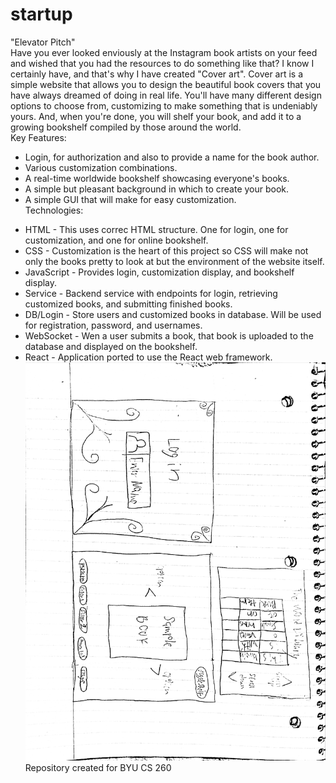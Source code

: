 # startup
"Elevator Pitch" <br>
Have you ever looked enviously at the Instagram book artists on your feed and wished that you had the resources to do something like that? I know I certainly have, and that's why I have created "Cover art". Cover art is a simple website that allows you to design the beautiful book covers that you have always dreamed of doing in real life. You'll have many different design options to choose from, customizing to make something that is undeniably yours. And, when you're done, you will shelf your book, and add it to a growing bookshelf compiled by those around the world. <br>
Key Features: 
* Login, for authorization and also to provide a name for the book author. <br>
* Various customization combinations. <br>
* A real-time worldwide bookshelf showcasing everyone's books. <br>
* A simple but pleasant background in which to create your book. <br>
* A simple GUI that will make for easy customization. <br>
Technologies:
- HTML - This uses correc HTML structure. One for login, one for customization, and one for online bookshelf.<br>
- CSS - Customization is the heart of this project so CSS will make not only the books pretty to look at but the environment of the website itself.<br>
- JavaScript - Provides login, customization display, and bookshelf display.<br>
- Service - Backend service with endpoints for login, retrieving customized books, and submitting finished books.<br>
- DB/Login - Store users and customized books in database. Will be used for registration, password, and usernames.<br>
- WebSocket - Wen a user submits a book, that book is uploaded to the database and displayed on the bookshelf.<br>
- React - Application ported to use the React web framework.<br>
![Diagram of plan for the project](https://github.com/ArtemisRex22/startup/blob/main/Doc%20Jan%2018%2C%202024%2C%2012.27-1.jpg)
Repository created for BYU CS 260
